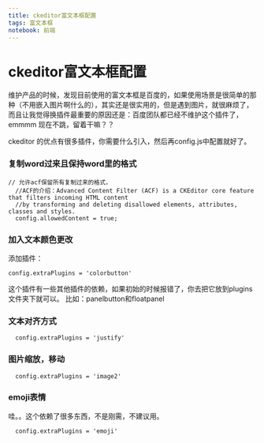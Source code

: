 ```yaml
---
title: ckeditor富文本框配置
tags: 富文本框
notebook: 前端
---
```

# ckeditor富文本框配置
维护产品的时候，发现目前使用的富文本框是百度的，如果使用场景是很简单的那种（不用嵌入图片啊什么的），其实还是很实用的，但是遇到图片，就很麻烦了，而且让我觉得换插件最重要的原因还是：百度团队都已经不维护这个插件了，emmmm
现在不跳，留着干嘛？？

ckeditor 的优点有很多插件，你需要什么引入，然后再config.js中配置就好了。
### 复制word过来且保持word里的格式
```
// 允许acf保留所有复制过来的格式，
  //ACF的介绍：Advanced Content Filter (ACF) is a CKEditor core feature that filters incoming HTML content 
  //by transforming and deleting disallowed elements, attributes, classes and styles.
  config.allowedContent = true;
```

### 加入文本颜色更改
添加插件：
```
config.extraPlugins = 'colorbutton'
```
这个插件有一些其他插件的依赖，如果初始的时候报错了，你去把它放到plugins文件夹下就可以。
比如：panelbutton和floatpanel

### 文本对齐方式
```
  config.extraPlugins = 'justify'
```

### 图片缩放，移动
```
  config.extraPlugins = 'image2'
```

### emoji表情
哇。。这个依赖了很多东西，不是刚需，不建议用。
```
  config.extraPlugins = 'emoji'
```


